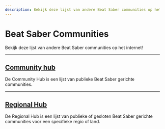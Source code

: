 ```yaml
---
description: Bekijk deze lijst van andere Beat Saber communities op het internet!
---
```


# Beat Saber Communities
Bekijk deze lijst van andere Beat Saber communities op het internet!

---

## [Community hub](./community-hub.md)
De Community Hub is een lijst van publieke Beat Saber gerichte communities.

---

## [Regional Hub](./regional-hub.md)
De Regional Hub is een lijst van publieke of gesloten Beat Saber gerichte communities voor een specifieke regio of land.

